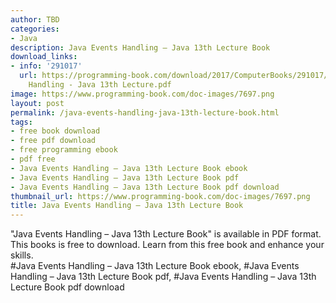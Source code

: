 ```yaml
---
author: TBD
categories:
- Java
description: Java Events Handling – Java 13th Lecture Book
download_links:
- info: '291017'
  url: https://programming-book.com/download/2017/ComputerBooks/291017/Java Events
    Handling - Java 13th Lecture.pdf
image: https://www.programming-book.com/doc-images/7697.png
layout: post
permalink: /java-events-handling-java-13th-lecture-book.html
tags:
- free book download
- free pdf download
- free programming ebook
- pdf free
- Java Events Handling – Java 13th Lecture Book ebook
- Java Events Handling – Java 13th Lecture Book pdf
- Java Events Handling – Java 13th Lecture Book pdf download
thumbnail_url: https://www.programming-book.com/doc-images/7697.png
title: Java Events Handling – Java 13th Lecture Book
---
```


 
<div class="item-desc text-justify">
  "Java Events Handling – Java 13th Lecture Book" is available in PDF format. This books is free to download. Learn from this free book and enhance your skills.
  <br>
  #Java Events Handling – Java 13th Lecture Book ebook, #Java Events Handling – Java 13th Lecture Book pdf, #Java Events Handling – Java 13th Lecture Book pdf download
</div>